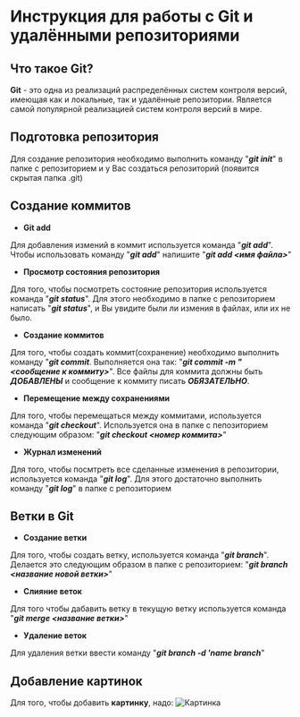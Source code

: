 # Инструкция для работы с Git и удалёнными репозиториями

## **Что такое Git?**
**Git** - это одна из реализаций распределённых систем контроля версий, имеющая как и локальные, так и удалённые репозитории. Является самой популярной реализацией систем контроля версий в мире.

## **Подготовка репозитория**

Для создание репозитория необходимо выполнить команду "***git init***"  в папке с репозиторием и у Вас создаться репозиторий (появится скрытая папка .git)

## **Создание коммитов**

* **Git add**

Для добавления измений в коммит используется команда "***git add***". Чтобы использовать команду "***git add***" напишите "***git add <имя файла>***"

* **Просмотр состояния репозитория**

Для того, чтобы посмотреть состояние репозитория используется команда "***git status***". Для этого необходимо в папке с репозиторием написать "***git status***", и Вы увидите были ли измения в файлах, или их не было.

* **Создание коммитов**

Для того, чтобы создать коммит(сохранение) необходимо выполнить команду "***git commit***. Выполняется она так: "***git commit -m "<сообщение к коммиту>***". Все файлы для коммита должны быть ***ДОБАВЛЕНЫ*** и сообщение к коммиту писать ***ОБЯЗАТЕЛЬНО***.

* **Перемещение между сохранениями**

Для того, чтобы перемещаться между коммитами, используется команда "***git checkout***". Используется она в папке с пепозиторием следующим образом: "***git checkout <номер коммита>***"

* **Журнал изменений**

Для того, чтобы посмтреть все сделанные изменения в репозитории, используется команда "***git log***". Для этого достаточно выполнить команду "***git log***" в папке с репозиторием

## **Ветки в Git**

* **Создание ветки**

Для того, чтобы создать ветку, используется команда "***git branch***". Делается это следующим образом в папке с репозиторием: "***git branch <название новой ветки>***"

* **Слияние веток**

Для того чтобы дабавить ветку в текущую ветку используется команда "***git merge <название ветки>***"

* **Удаление веток**

Для удаления ветки ввести команду "***git branch -d 'name branch***"

## Добавление картинок
Для того, чтобы добавить **картинку**, надо:
![Картинка](https://grodnonews.by/upload/resize_cache/iblock/e41/924_560_2/e41a25ea0a3499345df7f665a3375889.jpg)
